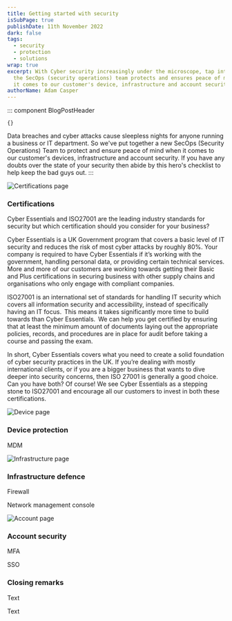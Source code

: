 ```yaml
---
title: Getting started with security
isSubPage: true
publishDate: 11th November 2022
dark: false
tags:
  - security
  - protection
  - solutions
wrap: true
excerpt: W﻿ith Cyber security increasingly under the microscope, tap into how
  the SecOps (security operations) team protects and ensures peace of mind when
  it comes to our customer's device, infrastructure and account security.
authorName: Adam Casper
---
```

::: component BlogPostHeader
~~~
{}
~~~
D﻿ata breaches and cyber attacks cause sleepless nights for anyone running a business or IT department. So we've put together a new SecOps (Security Operations) Team to protect and ensure peace of mind when it comes to our customer's devices, infrastructure and account security. If you have any doubts over the state of your security then abide by this hero's checklist to help keep the bad guys out.
:::

![Certifications page]( "Certifications")

### Certifications

Cyber Essentials and ISO27001 are the leading industry standards for security but which certification should you consider for your business? 

C﻿yber Essentials is a UK Government program that covers a basic level of IT security and reduces the risk of most cyber attacks by roughly 80%. Your company is required to have Cyber Essentials if it’s working with the government, handling personal data, or providing certain technical services. More and more of our customers are working towards getting their Basic and Plus certifications in securing business with other supply chains and organisations who only engage with compliant companies.

I﻿SO27001 is an international set of standards for handling IT security which covers all information security and accessibility, instead of specifically having an IT focus.  This means it takes significantly more time to build towards than Cyber Essentials.  We can help you get certified by ensuring that at least the minimum amount of documents laying out the appropriate policies, records, and procedures are in place for audit before taking a course and passing the exam. 

In short, Cyber Essentials covers what you need to create a solid foundation of cyber security practices in the UK. If you’re dealing with mostly international clients, or if you are a bigger business that wants to dive deeper into security concerns, then ISO 27001 is generally a good choice. Can you have both? Of course! We see Cyber Essentials as a stepping stone to ISO27001 and encourage all our customers to invest in both these certifications.



















![Device page]( "Device")

### D﻿evice protection

MDM

![Infrastructure page]( "Infrastructure")

### Infrastructure defence

Firewall

Network management console

![Account page]( "Account")

### A﻿ccount security

M﻿FA

SSO



### C﻿losing remarks

T﻿ext

T﻿ext
